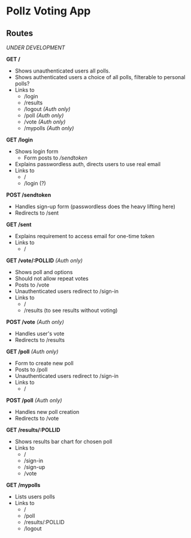 # Pollz Voting App

## Routes

_UNDER DEVELOPMENT_

**GET /**
+ Shows unauthenticated users all polls.
+ Shows authenticated users a choice of all polls, filterable to personal polls?
+ Links to 
  + /login
  + /results
  + /logout _(Auth only)_
  + /poll _(Auth only)_
  + /vote _(Auth only)_
  + /mypolls _(Auth only)_

**GET /login**
+ Shows login form
  + Form posts to _/sendtoken_
+ Explains passwordless auth, directs users to use real email
+ Links to
  + /
  + /login (?)

**POST /sendtoken**
+ Handles sign-up form (passwordless does the heavy lifting here)
+ Redirects to /sent

**GET /sent**
+ Explains requirement to access email for one-time token
+ Links to
  + /

**GET /vote/:POLLID** _(Auth only)_
+ Shows poll and options
+ Should not allow repeat votes
+ Posts to /vote
+ Unauthenticated users redirect to /sign-in
+ Links to
  + /
  + /results (to see results without voting)

**POST /vote** _(Auth only)_
+ Handles user's vote
+ Redirects to /results

**GET /poll** _(Auth only)_
+ Form to create new poll
+ Posts to /poll
+ Unauthenticated users redirect to /sign-in
+ Links to
  + /

**POST /poll** _(Auth only)_
+ Handles new poll creation
+ Redirects to /vote

**GET /results/:POLLID**
+ Shows results bar chart for chosen poll
+ Links to
  + /
  + /sign-in
  + /sign-up
  + /vote

**GET /mypolls**
+ Lists users polls
+ Links to
  + /
  + /poll
  + /results/:POLLID
  + /logout